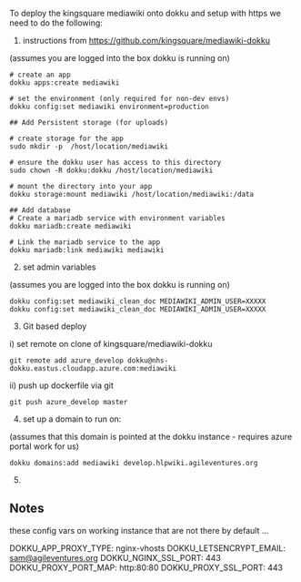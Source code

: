 To deploy the kingsquare mediawiki onto dokku and setup with https we need to do the following:

1. instructions from https://github.com/kingsquare/mediawiki-dokku  

(assumes you are logged into the box dokku is running on)

```
# create an app
dokku apps:create mediawiki

# set the environment (only required for non-dev envs)
dokku config:set mediawiki environment=production

## Add Persistent storage (for uploads)

# create storage for the app
sudo mkdir -p  /host/location/mediawiki

# ensure the dokku user has access to this directory
sudo chown -R dokku:dokku /host/location/mediawiki

# mount the directory into your app
dokku storage:mount mediawiki /host/location/mediawiki:/data

## Add database
# Create a mariadb service with environment variables
dokku mariadb:create mediawiki

# Link the mariadb service to the app
dokku mariadb:link mediawiki mediawiki
```

2. set admin variables

(assumes you are logged into the box dokku is running on)

```
dokku config:set mediawiki_clean_doc MEDIAWIKI_ADMIN_USER=XXXXX
dokku config:set mediawiki_clean_doc MEDIAWIKI_ADMIN_USER=XXXXX
```

3. Git based deploy

i) set remote on clone of kingsquare/mediawiki-dokku

```
git remote add azure_develop dokku@nhs-dokku.eastus.cloudapp.azure.com:mediawiki
```

ii) push up dockerfile via git

```
git push azure_develop master
```

4. set up a domain to run on:

(assumes that this domain is pointed at the dokku instance - requires azure portal work for us)

```
dokku domains:add mediawiki develop.hlpwiki.agileventures.org
```

5. 


Notes
-----

these config vars on working instance that are not there by default ...

DOKKU_APP_PROXY_TYPE:         nginx-vhosts
DOKKU_LETSENCRYPT_EMAIL:      sam@agileventures.org
DOKKU_NGINX_SSL_PORT:         443
DOKKU_PROXY_PORT_MAP:         http:80:80
DOKKU_PROXY_SSL_PORT:         443


